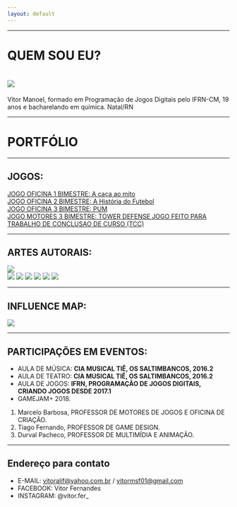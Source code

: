 ```yaml
---
layout: default
---
```

* * *



# QUEM SOU EU?  
# ![](pt1.png)  
Vitor Manoel, formado em Programação de Jogos Digitais pelo IFRN-CM, 19 anos e bacharelando em química.
Natal/RN

 * * *
# PORTFÓLIO  
 * * *  
## JOGOS:  
[JOGO OFICINA 1 BIMESTRE: A caça ao mito ](https://alvaromd2016.github.io/A%20ca%C3%A7a%20ao%20mito/)  
[JOGO OFICINA 2 BIMESTRE: A História do Futebol ](https://vitor04.github.io/HistoryofSoccer/)   
[JOGO OFICINA 3 BIMESTRE: PUM ](https://elielton90.github.io/PUM/)  
[JOGO MOTORES 3 BIMESTRE: TOWER DEFENSE ](https://alvaromd2016.github.io/Tower%20Defense/)
[JOGO FEITO PARA TRABALHO DE CONCLUSAO DE CURSO (TCC)](https://alvaromd2016.github.io/PBWater/)

 * * *  
## ARTES AUTORAIS:  
![](thgfdrghghrgjgfdrgjf.png)  
![](sprite6-sheet0.png)
![](fundo-sheet0.png)
![](pum.png)
![](pers-sheet1.png)
![](LVitoria.png)
![](indio-sheet0.png)

 * * *
 ## INFLUENCE MAP:   
 
 ![](PicsArt_02-15-08.13.33.jpg)
 
 * * *  
## PARTICIPAÇÕES EM EVENTOS:    
 * AULA DE MÚSICA: **CIA MUSICAL TIÊ, OS SALTIMBANCOS, 2016.2**
 * AULA DE TEATRO: **CIA MUSICAL TIÊ, OS SALTIMBANCOS, 2016.2**
 * AULA DE JOGOS: **IFRN, PROGRAMAÇÃO DE JOGOS DIGITAIS, CRIANDO JOGOS DESDE 2017.1**
 * GAMEJAM+ 2018.
 
 1. Marcelo Barbosa, PROFESSOR DE MOTORES DE JOGOS E OFICINA DE CRIAÇÃO.
 2. Tiago Fernando, PROFESSOR DE GAME DESIGN.
 3. Durval Pacheco, PROFESSOR DE MULTIMÍDIA E ANIMAÇÃO.
 * * *
 
 ## Endereço para contato  
 
  * E-MAIL: vitoralif@yahoo.com.br / vitormsf01@gmail.com
  * FACEBOOK: Vitor Fernandes
  * INSTAGRAM: @vitor.fer_
 
 

